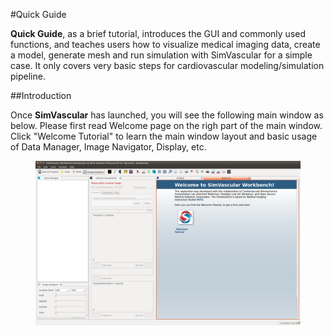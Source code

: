 #Quick Guide

**Quick Guide**, as a brief tutorial, introduces the GUI and commonly used functions, and teaches users how to visualize medical imaging data, create a model, generate mesh and run simulation with SimVascular for a simple case. It only covers very basic steps for cardiovascular modeling/simulation pipeline.

##Introduction

<!-- After learning with this guide, you can check other guides for more explanation/details and advanced options: [**Imaging Guide**](docsImageGuide.html), [**Modeling Guide**](docsModelGuide.html), [**Meshing Guide**](docsMeshing.html), and **Solver Guide**([**svPre**](docsPresolver.html), [**svSolver**](docsFlowSolver.html)). -->

Once **SimVascular** has launched, you will see the following main window as below. Please first read Welcome page on the righ part of the main window. Click "Welcome Tutorial" to learn the main window layout and basic usage of Data Manager, Image Navigator, Display, etc. 

<figure>
  <img class="svImg svImgXl"  src="documentation/quickguide/imgs/mainwindow_firsttime.png"> 
  <figcaption class="svCaption" ></figcaption>
</figure>